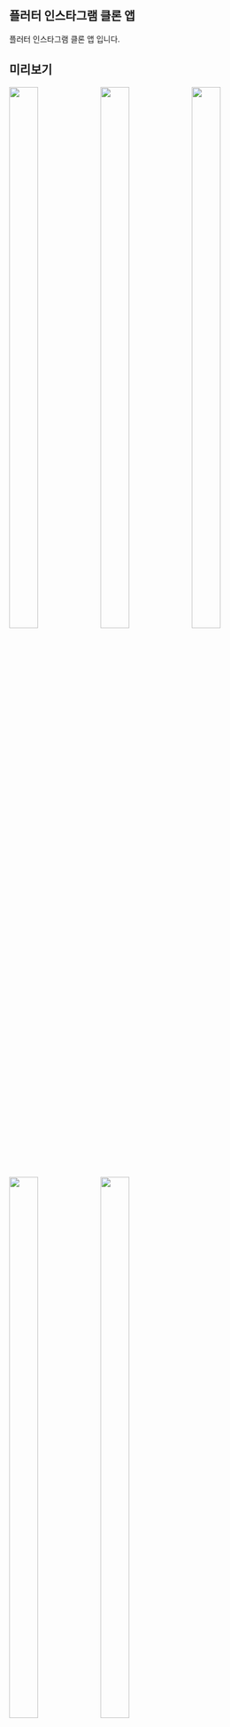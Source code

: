 ## 플러터 인스타그램 클론 앱

플러터 인스타그램 클론 앱 입니다.

## 미리보기
<p align="start">
<img src="https://github.com/jaejune/instagram-clone-flutter/assets/76607580/c8fd9e98-8eb4-4742-a3bc-7186da0c53d3" width="32%" height="50%"/>
<img src="https://github.com/jaejune/instagram-clone-flutter/assets/76607580/de104887-106f-4b15-a0a9-2a6775f5c478" width="32%" height="50%"/>
<img src="https://github.com/jaejune/instagram-clone-flutter/assets/76607580/6311bf91-083f-4d56-9e23-b6ab86b53cae" width="32%" height="50%"/>
</p>

<p align="start">
<img src="https://github.com/jaejune/instagram-clone-flutter/assets/76607580/8acc9333-e7d7-422e-a600-a9d424096e02" width="32%" height="50%"/>
<img src="https://github.com/jaejune/instagram-clone-flutter/assets/76607580/c8d5cbf0-5a3c-42ca-88a9-bbc864524b61" width="32%" height="50%"/>
</p>

<p align="start">
<img src="https://github.com/jaejune/instagram-clone-flutter/assets/76607580/cae89e64-d51a-4021-932e-a0fd5a38bc34" width="32%" height="50%"/>
<img src="https://github.com/jaejune/instagram-clone-flutter/assets/76607580/bbc7963a-a931-4686-ab2c-6d882c5cc1a2" width="32%" height="50%"/>
<img src="https://github.com/jaejune/instagram-clone-flutter/assets/76607580/74ab97c7-a36f-4beb-b7a0-22dd983302a5" width="32%" height="50%"/>
</p>

<p align="start">
<img src="https://github.com/jaejune/instagram-clone-flutter/assets/76607580/a34d7e04-96ab-405c-b748-2ae9b148595a" width="32%" height="50%"/>
<img src="https://github.com/jaejune/instagram-clone-flutter/assets/76607580/167bd968-1572-4169-94a9-8522ba2b3d6d" width="32%" height="50%"/>
</p>





